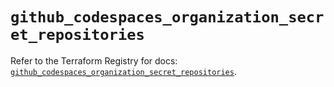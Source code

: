 # `github_codespaces_organization_secret_repositories`

Refer to the Terraform Registry for docs: [`github_codespaces_organization_secret_repositories`](https://registry.terraform.io/providers/integrations/github/5.44.0/docs/resources/codespaces_organization_secret_repositories).
